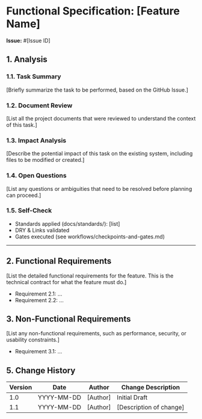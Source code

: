 # Functional Specification: [Feature Name]

**Issue:** #[Issue ID]

## 1. Analysis

### 1.1. Task Summary

[Briefly summarize the task to be performed, based on the GitHub Issue.]

### 1.2. Document Review

[List all the project documents that were reviewed to understand the context of this task.]

### 1.3. Impact Analysis

[Describe the potential impact of this task on the existing system, including files to be modified or created.]

### 1.4. Open Questions

[List any questions or ambiguities that need to be resolved before planning can proceed.]

### 1.5. Self-Check

- Standards applied (docs/standards/): [list]
- DRY & Links validated
- Gates executed (see workflows/checkpoints-and-gates.md)

---

## 2. Functional Requirements

[List the detailed functional requirements for the feature. This is the technical contract for what the feature must do.]

*   Requirement 2.1: ...
*   Requirement 2.2: ...

## 3. Non-Functional Requirements

[List any non-functional requirements, such as performance, security, or usability constraints.]

*   Requirement 3.1: ...

## 5. Change History

| Version | Date | Author | Change Description |
|---|---|---|---|
| 1.0 | YYYY-MM-DD | [Author] | Initial Draft |
| 1.1 | YYYY-MM-DD | [Author] | [Description of change] |
